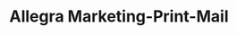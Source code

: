 ---
title: "Allegra Marketing-Print-Mail"
url: /alpena/allegra-marketing-print-mail/
shop: copyshop
---
